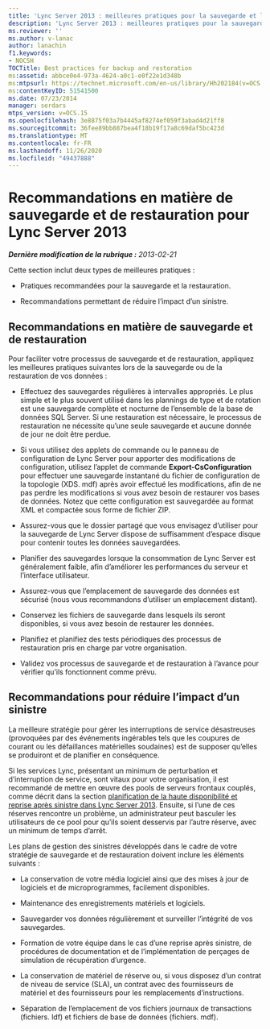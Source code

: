 ```yaml
---
title: 'Lync Server 2013 : meilleures pratiques pour la sauvegarde et la restauration'
description: 'Lync Server 2013 : meilleures pratiques pour la sauvegarde et la restauration.'
ms.reviewer: ''
ms.author: v-lanac
author: lanachin
f1.keywords:
- NOCSH
TOCTitle: Best practices for backup and restoration
ms:assetid: abbce0e4-973a-4624-a0c1-e0f22e1d348b
ms:mtpsurl: https://technet.microsoft.com/en-us/library/Hh202184(v=OCS.15)
ms:contentKeyID: 51541500
ms.date: 07/23/2014
manager: serdars
mtps_version: v=OCS.15
ms.openlocfilehash: 3e8875f03a7b4445af8274ef059f3abad4d21ff8
ms.sourcegitcommit: 36fee89bb887bea4f18b19f17a8c69daf5bc423d
ms.translationtype: MT
ms.contentlocale: fr-FR
ms.lasthandoff: 11/26/2020
ms.locfileid: "49437888"
---
```

# <a name="best-practices-for-backup-and-restoration-for-lync-server-2013"></a>Recommandations en matière de sauvegarde et de restauration pour Lync Server 2013

<div data-xmlns="http://www.w3.org/1999/xhtml">

<div class="topic" data-xmlns="http://www.w3.org/1999/xhtml" data-msxsl="urn:schemas-microsoft-com:xslt" data-cs="https://msdn.microsoft.com/">

<div data-asp="https://msdn2.microsoft.com/asp">



</div>

<div id="mainSection">

<div id="mainBody">

<span> </span>

_**Dernière modification de la rubrique :** 2013-02-21_

Cette section inclut deux types de meilleures pratiques :

  - Pratiques recommandées pour la sauvegarde et la restauration.

  - Recommandations permettant de réduire l’impact d’un sinistre.

<div>

## <a name="best-practices-for-backup-and-restoration"></a>Recommandations en matière de sauvegarde et de restauration

Pour faciliter votre processus de sauvegarde et de restauration, appliquez les meilleures pratiques suivantes lors de la sauvegarde ou de la restauration de vos données :

  - Effectuez des sauvegardes régulières à intervalles appropriés. Le plus simple et le plus souvent utilisé dans les plannings de type et de rotation est une sauvegarde complète et nocturne de l’ensemble de la base de données SQL Server. Si une restauration est nécessaire, le processus de restauration ne nécessite qu’une seule sauvegarde et aucune donnée de jour ne doit être perdue.

  - Si vous utilisez des applets de commande ou le panneau de configuration de Lync Server pour apporter des modifications de configuration, utilisez l’applet de commande **Export-CsConfiguration** pour effectuer une sauvegarde instantané du fichier de configuration de la topologie (XDS. mdf) après avoir effectué les modifications, afin de ne pas perdre les modifications si vous avez besoin de restaurer vos bases de données. Notez que cette configuration est sauvegardée au format XML et compactée sous forme de fichier ZIP.

  - Assurez-vous que le dossier partagé que vous envisagez d’utiliser pour la sauvegarde de Lync Server dispose de suffisamment d’espace disque pour contenir toutes les données sauvegardées.

  - Planifier des sauvegardes lorsque la consommation de Lync Server est généralement faible, afin d’améliorer les performances du serveur et l’interface utilisateur.

  - Assurez-vous que l’emplacement de sauvegarde des données est sécurisé (nous vous recommandons d’utiliser un emplacement distant).

  - Conservez les fichiers de sauvegarde dans lesquels ils seront disponibles, si vous avez besoin de restaurer les données.

  - Planifiez et planifiez des tests périodiques des processus de restauration pris en charge par votre organisation.

  - Validez vos processus de sauvegarde et de restauration à l’avance pour vérifier qu’ils fonctionnent comme prévu.

</div>

<div>

## <a name="best-practices-for-minimizing-the-impact-of-a-disaster"></a>Recommandations pour réduire l’impact d’un sinistre

La meilleure stratégie pour gérer les interruptions de service désastreuses (provoquées par des événements ingérables tels que les coupures de courant ou les défaillances matérielles soudaines) est de supposer qu’elles se produiront et de planifier en conséquence.

Si les services Lync, présentant un minimum de perturbation et d’interruption de service, sont vitaux pour votre organisation, il est recommandé de mettre en œuvre des pools de serveurs frontaux couplés, comme décrit dans la section [planification de la haute disponibilité et reprise après sinistre dans Lync Server 2013](lync-server-2013-planning-for-high-availability-and-disaster-recovery.md). Ensuite, si l’une de ces réserves rencontre un problème, un administrateur peut basculer les utilisateurs de ce pool pour qu’ils soient desservis par l’autre réserve, avec un minimum de temps d’arrêt.

Les plans de gestion des sinistres développés dans le cadre de votre stratégie de sauvegarde et de restauration doivent inclure les éléments suivants :

  - La conservation de votre média logiciel ainsi que des mises à jour de logiciels et de microprogrammes, facilement disponibles.

  - Maintenance des enregistrements matériels et logiciels.

  - Sauvegarder vos données régulièrement et surveiller l’intégrité de vos sauvegardes.

  - Formation de votre équipe dans le cas d’une reprise après sinistre, de procédures de documentation et de l’implémentation de perçages de simulation de récupération d’urgence.

  - La conservation de matériel de réserve ou, si vous disposez d’un contrat de niveau de service (SLA), un contrat avec des fournisseurs de matériel et des fournisseurs pour les remplacements d’instructions.

  - Séparation de l’emplacement de vos fichiers journaux de transactions (fichiers. ldf) et fichiers de base de données (fichiers. mdf).

</div>

</div>

<span> </span>

</div>

</div>

</div>

